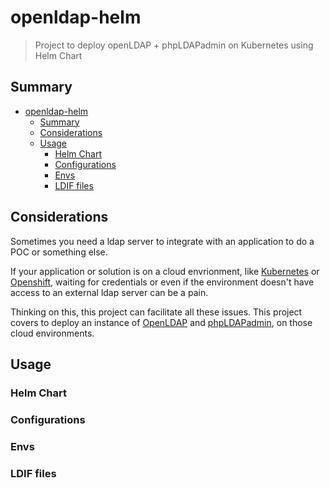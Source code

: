 # openldap-helm

> Project to deploy openLDAP + phpLDAPadmin on Kubernetes using Helm Chart

## Summary

- [openldap-helm](#openldap-helm)
  - [Summary](#summary)
  - [Considerations](#considerations)
  - [Usage](#usage)
    - [Helm Chart](#helm-chart)
    - [Configurations](#configurations)
    - [Envs](#envs)
    - [LDIF files](#ldif-files)

## Considerations

Sometimes you need a ldap server to integrate with an application to do a POC or something else.

If your application or solution is on a cloud envrionment, like [Kubernetes](https://kubernetes.io/) or [Openshift](https://www.redhat.com/en/technologies/cloud-computing/openshift), waiting for credentials or even if the environment doesn't have access to an external ldap server can be a pain.

Thinking on this, this project can facilitate all these issues. This project covers to deploy an instance of [OpenLDAP](https://hub.docker.com/r/bitnami/openldap/) and [phpLDAPadmin](https://github.com/osixia/docker-phpLDAPadmin), on those cloud environments.

## Usage

### Helm Chart

### Configurations

### Envs

### LDIF files